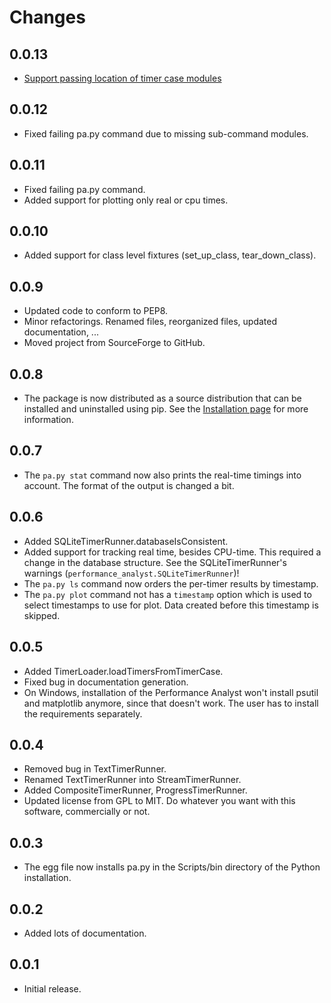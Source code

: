 # Changes

## 0.0.13
- [Support passing location of timer case modules](https://github.com/pcraster/performance_analyst/issues/9)

## 0.0.12
- Fixed failing pa.py command due to missing sub-command modules.

## 0.0.11
- Fixed failing pa.py command.
- Added support for plotting only real or cpu times.

## 0.0.10
- Added support for class level fixtures (set_up_class, tear_down_class).

## 0.0.9
- Updated code to conform to PEP8.
- Minor refactorings. Renamed files, reorganized files, updated documentation,
  ...
- Moved project from SourceForge to GitHub.

## 0.0.8
- The package is now distributed as a source distribution that can be installed and uninstalled using pip. See the [Installation page](INSTALL.md) for more information.

## 0.0.7
- The `pa.py stat` command now also prints the real-time timings into account. The format of the output is changed a bit.

## 0.0.6
- Added SQLiteTimerRunner.databaseIsConsistent.
- Added support for tracking real time, besides CPU-time. This required a change in the database structure. See the SQLiteTimerRunner's warnings (`performance_analyst.SQLiteTimerRunner`)!
- The `pa.py ls` command now orders the per-timer results by timestamp.
- The `pa.py plot` command not has a `timestamp` option which is used to select timestamps to use for plot. Data created before this timestamp is skipped.

## 0.0.5
- Added TimerLoader.loadTimersFromTimerCase.
- Fixed bug in documentation generation.
- On Windows, installation of the Performance Analyst won't install psutil and matplotlib anymore, since that doesn't work. The user has to install the requirements separately.

## 0.0.4
- Removed bug in TextTimerRunner.
- Renamed TextTimerRunner into StreamTimerRunner.
- Added CompositeTimerRunner, ProgressTimerRunner.
- Updated license from GPL to MIT. Do whatever you want with this software, commercially or not.

## 0.0.3
- The egg file now installs pa.py in the Scripts/bin directory of the Python installation.

## 0.0.2
- Added lots of documentation.

## 0.0.1
- Initial release.
